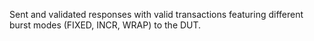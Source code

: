 Sent and validated responses with valid transactions featuring
different burst modes (FIXED, INCR, WRAP) to the DUT.
